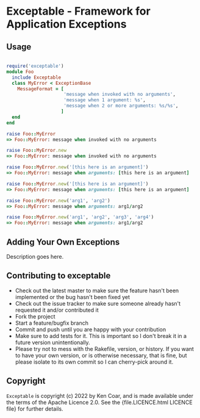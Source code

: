 #  Exceptable - Framework for Application Exceptions

## Usage

```ruby

require('exceptable')
module Foo
  include Exceptable
  class MyError < ExceptionBase
    MessageFormat = [
                     'message when invoked with no arguments',
                     'message when 1 argument: %s',
                     'message when 2 or more arguments: %s/%s',
                    ]
  end
end

raise Foo::MyError
=> Foo::MyError: message when invoked with no arguments

raise Foo::MyError.new
=> Foo::MyError: message when invoked with no arguments

raise Foo::MyError.new('[this here is an argument]')
=> Foo::MyError: message when arguments: [this here is an argument]

raise Foo::MyError.new('[this here is an argument]')
=> Foo::MyError: message when arguments: [this here is an argument]

raise Foo::MyError.new('arg1', 'arg2')
=> Foo::MyError: message when arguments: arg1/arg2

raise Foo::MyError.new('arg1', 'arg2', 'arg3', 'arg4')
=> Foo::MyError: message when arguments: arg1/arg2
```

## Adding Your Own Exceptions

Description goes here.

## Contributing to exceptable

* Check out the latest master to make sure the feature hasn't been
  implemented or the bug hasn't been fixed yet
* Check out the issue tracker to make sure someone already hasn't
  requested it and/or contributed it
* Fork the project
* Start a feature/bugfix branch
* Commit and push until you are happy with your contribution
* Make sure to add tests for it. This is important so I don't break it
  in a future version unintentionally.
* Please try not to mess with the Rakefile, version, or history. If
  you want to have your own version, or is otherwise necessary, that
  is fine, but please isolate to its own commit so I can cherry-pick
  around it.

## Copyright

`Exceptable` is copyright (c) 2022 by Ken Coar, and is made available
under the terms of the Apache Licence 2.0. See the
{file.LICENCE.html LICENCE file} for further details.


<!-- Local Variables: -->
<!-- mode: markdown -->
<!-- eval: (if (intern-soft "fci-mode") (fci-mode 1)) -->
<!-- End: -->
